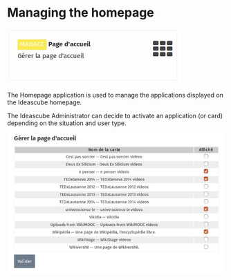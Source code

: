 # Managing the homepage

![](page-d-accueil.jpg)
 
The Homepage application is used to manage the applications displayed on the Ideascube homepage. 

The Ideascube Administrator can decide to activate an application (or card) depending on the situation and user type.  
 
 ![](page-d-accueil-applist.jpg)
